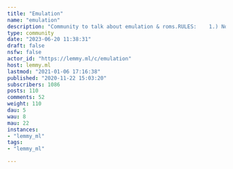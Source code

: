 ```yaml
---
title: "Emulation" 
name: "emulation"
description: "Community to talk about emulation & roms.RULES:    1.) No bigotryLINKS:- [Emulation Wiki](https://emulation.gametechwiki.com/index.php/Main_Page)  - Your source for everything emulation :)- [[WIP] Emulation Links Wiki](https://cryptpad.fr/code/#/2/code/view/yF8vZOV-wT4lZVQ6dMRkzUSUrtyzJceM8SrkNDkgoR4/present/) - My personal wiki for emulation links, please help contribute!- [r/Roms  Megathread](https://rentry.co/24ufx) - Megathread of Roms- [RetroArch](https://www.retroarch.com/) - RetroArch is the popular front-end to [libretro](https://www.libretro.com/) which is a simple API that allows for the creation of games and emulators."
type: community
date: "2023-06-20 11:38:31"
draft: false
nsfw: false
actor_id: "https://lemmy.ml/c/emulation"
host: lemmy.ml
lastmod: "2021-01-06 17:16:38"
published: "2020-11-22 15:03:20"
subscribers: 1086
posts: 110
comments: 52
weight: 110
dau: 5
wau: 8
mau: 22
instances:
- "lemmy_ml"
tags: 
- "lemmy_ml"

---
```

